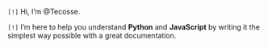 `[!]` Hi, I’m @Tecosse.

`[!]` I’m here to help you understand **Python** and **JavaScript** by writing it the simplest way possible with a great documentation.
